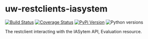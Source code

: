 # uw-restclients-iasystem

[![Build Status](https://github.com/uw-it-aca/uw-restclients-iasystem/workflows/tests/badge.svg?branch=main)](https://github.com/uw-it-aca/uw-restclients-iasystem/actions)
[![Coverage Status](https://coveralls.io/repos/uw-it-aca/uw-restclients-iasystem/badge.svg?branch=main)](https://coveralls.io/r/uw-it-aca/uw-restclients-iasystem?branch=main)
[![PyPi Version](https://img.shields.io/pypi/v/uw-restclients-iasystem.svg)](https://pypi.python.org/pypi/uw-restclients-iasystem)
![Python versions](https://img.shields.io/pypi/pyversions/uw-restclients-iasystem.svg)

The restclient interacting with the IASytem API, Evaluation resource.
